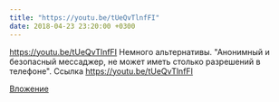 ```yaml
---
title: "https://youtu.be/tUeQvTlnfFI"
date: 2018-04-23 23:20:00 +0300
---
```


https://youtu.be/tUeQvTlnfFI
Немного альтернативы.
"Анонимный и безопасный мессаджер, не может иметь столько разрешений в телефоне".
Ссылка
https://youtu.be/tUeQvTlnfFI

[Вложение](https://youtu.be/tUeQvTlnfFI)

